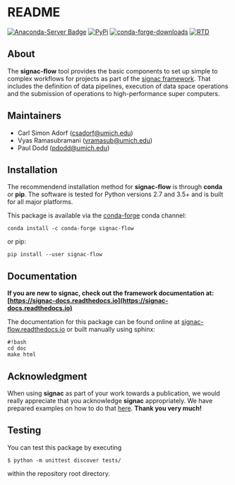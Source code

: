 # README

[![Anaconda-Server Badge](https://anaconda.org/conda-forge/signac-flow/badges/version.svg)](https://anaconda.org/conda-forge/signac-flow)
[![PyPi](https://img.shields.io/pypi/v/signac-flow.svg)](https://img.shields.io/pypi/v/signac-flow.svg)
[![conda-forge-downloads](https://img.shields.io/conda/dn/conda-forge/signac-flow.svg)](https://anaconda.org/conda-forge/signac-flow)
[![RTD](https://readthedocs.org/projects/signac-flow/badge/?version=latest)](https://signac-flow.readthedocs.io)

## About

The **signac-flow** tool provides the basic components to set up simple to complex workflows for projects as part of the [signac framework](http://www.signac.io).
That includes the definition of data pipelines, execution of data space operations and the submission of operations to high-performance super computers.

## Maintainers

  * Carl Simon Adorf (csadorf@umich.edu)
  * Vyas Ramasubramani (vramasub@umich.edu)
  * Paul Dodd (pdodd@umich.edu)

## Installation

The recommendend installation method for **signac-flow** is through **conda** or **pip**.
The software is tested for Python versions 2.7 and 3.5+ and is built for all major platforms.

This package is available via the [conda-forge](https://conda-forge.github.io/) conda channel:

`conda install -c conda-forge signac-flow`

or pip:

`pip install --user signac-flow`

## Documentation

**If you are new to signac, check out the framework documentation at: [https://signac-docs.readthedocs.io](https://signac-docs.readthedocs.io)**

The documentation for this package can be found online at [signac-flow.readthedocs.io](https://signac-flow.readthedocs.io/) or built manually using sphinx:
```
#!bash
cd doc
make html
```

## Acknowledgment

When using **signac** as part of your work towards a publication, we would really appreciate that you acknowledge **signac** appropriately.
We have prepared examples on how to do that [here](http://signac-docs.readthedocs.io/en/latest/acknowledge.html).
**Thank you very much!**

## Testing

You can test this package by executing

    $ python -m unittest discover tests/

within the repository root directory.
